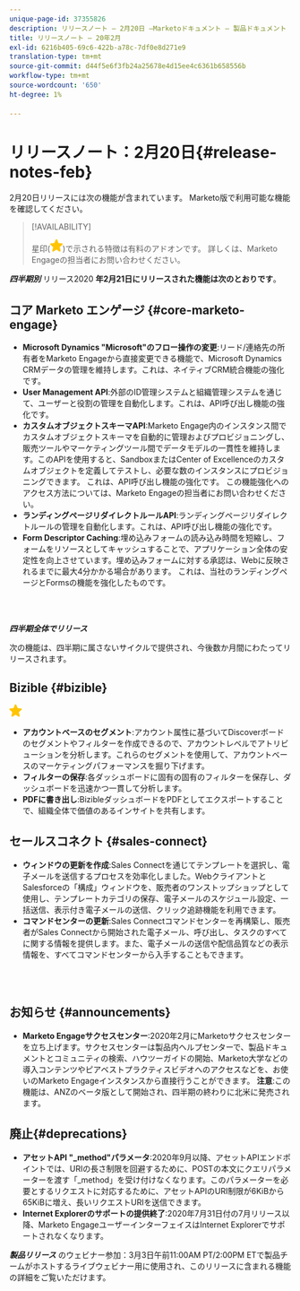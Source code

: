 ```yaml
---
unique-page-id: 37355826
description: リリースノート — 2月20日 —Marketoドキュメント — 製品ドキュメント
title: リリースノート — 20年2月
exl-id: 6216b405-69c6-422b-a78c-7df0e8d271e9
translation-type: tm+mt
source-git-commit: d44f5e6f3fb24a25678e4d15ee4c6361b658556b
workflow-type: tm+mt
source-wordcount: '650'
ht-degree: 1%

---
```


# リリースノート：2月20日{#release-notes-feb}

2月20日リリースには次の機能が含まれています。 Marketo版で利用可能な機能を確認してください。

>[!AVAILABILITY]
>
>星印(![(star)](assets/yellow-star.png))で示される特徴は有料のアドオンです。 詳しくは、Marketo Engageの担当者にお問い合わせください。

**_四半期別_** リリース2020 **年2月21日にリリースされた機能は次のとおりです**。

## コア Marketo エンゲージ {#core-marketo-engage}

* **Microsoft Dynamics &quot;Microsoft&quot;のフロー操作の変更**:リード/連絡先の所有者をMarketo Engageから直接変更できる機能で、Microsoft Dynamics CRMデータの管理を維持します。これは、ネイティブCRM統合機能の強化です。
* **User Management API**:外部のID管理システムと組織管理システムを通じて、ユーザーと役割の管理を自動化します。これは、API呼び出し機能の強化です。
* **カスタムオブジェクトスキーマAPI**:Marketo Engage内のインスタンス間でカスタムオブジェクトスキーマを自動的に管理およびプロビジョニングし、販売ツールやマーケティングツール間でデータモデルの一貫性を維持します。このAPIを使用すると、SandboxまたはCenter of Excellenceのカスタムオブジェクトを定義してテストし、必要な数のインスタンスにプロビジョニングできます。 これは、API呼び出し機能の強化です。 この機能強化へのアクセス方法については、Marketo Engageの担当者にお問い合わせください。
* **ランディングページリダイレクトルールAPI**:ランディングページリダイレクトルールの管理を自動化します。これは、API呼び出し機能の強化です。
* **Form Descriptor Caching**:埋め込みフォームの読み込み時間を短縮し、フォームをリソースとしてキャッシュすることで、アプリケーション全体の安定性を向上させています。埋め込みフォームに対する承認は、Webに反映されるまでに最大4分かかる場合があります。 これは、当社のランディングページとFormsの機能を強化したものです。

<br> 

**_四半期全体でリリース_**

次の機能は、四半期に属さないサイクルで提供され、今後数か月間にわたってリリースされます。

## Bizible {#bizible}

![（星形）](assets/yellow-star.png)

* **アカウントベースのセグメント**:アカウント属性に基づいてDiscoverボードのセグメントやフィルターを作成できるので、アカウントレベルでアトリビューションを分析します。これらのセグメントを使用して、アカウントベースのマーケティングパフォーマンスを掘り下げます。
* **フィルターの保存**:各ダッシュボードに固有の固有のフィルターを保存し、ダッシュボードを迅速かつ一貫して分析します。
* **PDFに書き出し**:BizibleダッシュボードをPDFとしてエクスポートすることで、組織全体で価値のあるインサイトを共有します。

## セールスコネクト {#sales-connect}

* **ウィンドウの更新を作成**:Sales Connectを通じてテンプレートを選択し、電子メールを送信するプロセスを効率化しました。WebクライアントとSalesforceの「構成」ウィンドウを、販売者のワンストップショップとして使用し、テンプレートカテゴリの保存、電子メールのスケジュール設定、一括送信、表示付き電子メールの送信、クリック追跡機能を利用できます。
* **コマンドセンターの更新**:Sales Connectコマンドセンターを再構築し、販売者がSales Connectから開始された電子メール、呼び出し、タスクのすべてに関する情報を提供します。また、電子メールの送信や配信品質などの表示情報を、すべてコマンドセンターから入手することもできます。

<br> 

## お知らせ {#announcements}

* **Marketo Engageサクセスセンター**:2020年2月にMarketoサクセスセンターを立ち上げます。サクセスセンターは製品内ヘルプセンターで、製品ドキュメントとコミュニティの検索、ハウツーガイドの開始、Marketo大学などの導入コンテンツやピアベストプラクティスビデオへのアクセスなどを、お使いのMarketo Engageインスタンスから直接行うことができます。 **注意**:この機能は、ANZのベータ版として開始され、四半期の終わりに北米に発売されます。

## 廃止{#deprecations}

* **アセットAPI &quot;_method&quot;パラメータ**:2020年9月以降、アセットAPIエンドポイントでは、URIの長さ制限を回避するために、POSTの本文にクエリパラメーターを渡す「_method」を受け付けなくなります。このパラメーターを必要とするリクエストに対応するために、アセットAPIのURI制限が6KiBから65KiBに増え、長いリクエストURIを送信できます。
* **Internet Explorerのサポートの提供終了**:2020年7月31日付の7月リリース以降、Marketo EngageユーザーインターフェイスはInternet Explorerでサポートされなくなります。

**_製品リリース_** [](https://engage.marketo.com/Jan_Feb_20_Release_Webinar_Registration.html) のウェビナー参加：3月3日午前11:00AM PT/2:00PM ETで製品チームがホストするライブウェビナー用に使用され、このリリースに含まれる機能の詳細をご覧いただけます。
